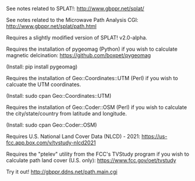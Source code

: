 See notes related to SPLAT!: http://www.gbppr.net/splat/

See notes related to the Microwave Path Analysis CGI: http://www.gbppr.net/splat/path.html

Requires a slightly modified version of SPLAT! v2.0-alpha.

Requires the installation of pygeomag (Python) if you wish to calculate magnetic delcination: https://github.com/boxpet/pygeomag

(Install: pip install pygeomag)

Requires the installation of Geo::Coordinates::UTM (Perl) if you wish to calcuate the UTM coordinates.

(Install: sudo cpan Geo::Coordinates::UTM)

Requires the installation of Geo::Coder::OSM (Perl) if you wish to calculate the city/state/country from latitude and longitude.

(Install: sudo cpan Geo::Coder::OSM)

Requires U.S. National Land Cover Data (NLCD) - 2021: https://us-fcc.app.box.com/v/tvstudy-nlcd2021

Requires the "ptelev" utility from the FCC's TVStudy program if you wish to calculate path land cover (U.S. only): https://www.fcc.gov/oet/tvstudy

Try it out! http://gbppr.ddns.net/path.main.cgi
